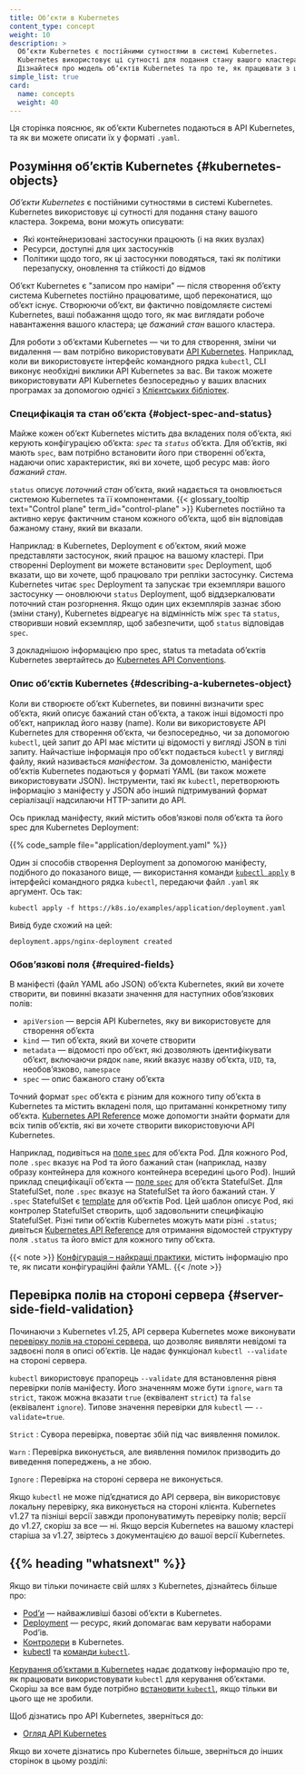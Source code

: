 ```yaml
---
title: Обʼєкти в Kubernetes
content_type: concept
weight: 10
description: >
  Обʼєкти Kubernetes є постійними сутностями в системі Kubernetes.
  Kubernetes використовує ці сутності для подання стану вашого кластера.
  Дізнайтеся про модель обʼєктів Kubernetes та про те, як працювати з цими обʼєктами.
simple_list: true
card:
  name: concepts
  weight: 40
---
```


<!-- overview -->

Ця сторінка пояснює, як обʼєкти Kubernetes подаються в API Kubernetes, та як ви можете описати їх у форматі `.yaml`.

<!-- body -->

## Розуміння обʼєктів Kubernetes {#kubernetes-objects}

*Обʼєкти Kubernetes* є постійними сутностями в системі Kubernetes. Kubernetes використовує ці сутності для подання стану вашого кластера. Зокрема, вони можуть описувати:

* Які контейнеризовані застосунки працюють (і на яких вузлах)
* Ресурси, доступні для цих застосунків
* Політики щодо того, як ці застосунки поводяться, такі як політики перезапуску, оновлення та стійкості до відмов

Обʼєкт Kubernetes є "записом про наміри" — після створення обʼєкту система Kubernetes постійно працюватиме, щоб переконатися, що обʼєкт існує. Створюючи обʼєкт, ви фактично повідомляєте системі Kubernetes, ваші побажання щодо того, як має виглядати робоче навантаження вашого кластера; це *бажаний стан* вашого кластера.

Для роботи з обʼєктами Kubernetes — чи то для створення, зміни чи видалення — вам потрібно використовувати [API Kubernetes](/docs/concepts/overview/kubernetes-api/). Наприклад, коли ви використовуєте інтерфейс командного рядка `kubectl`, CLI виконує необхідні виклики API Kubernetes за вас. Ви також можете використовувати API Kubernetes безпосередньо у ваших власних програмах за допомогою однієї з [Клієнтських бібліотек](/docs/reference/using-api/client-libraries/).

### Специфікація та стан обʼєкта {#object-spec-and-status}

Майже кожен обʼєкт Kubernetes містить два вкладених поля обʼєкта, які керують конфігурацією обʼєкта: *`spec`* та *`status`* обʼєкта. Для обʼєктів, які мають `spec`, вам потрібно встановити його при створенні обʼєкта, надаючи опис характеристик, які ви хочете, щоб ресурс мав: його _бажаний стан_.

`status` описує _поточний стан_ обʼєкта, який надається та оновлюється системою Kubernetes та її компонентами. {{< glossary_tooltip text="Control plane" term_id="control-plane" >}} Kubernetes постійно та активно керує фактичним станом кожного обʼєкта, щоб він відповідав бажаному стану, який ви вказали.

Наприклад: в Kubernetes, Deployment є обʼєктом, який може представляти застосунок, який працює на вашому кластері. При створенні Deployment ви можете встановити `spec` Deployment, щоб вказати, що ви хочете, щоб працювало три репліки застосунку. Система Kubernetes читає `spec` Deployment та запускає три екземпляри вашого застосунку — оновлюючи `status` Deployment, щоб віддзеркалювати поточний стан розгорнення. Якщо один цих екземплярів зазнає збою (зміни стану), Kubernetes відреагує на відмінність між `spec` та `status`, створивши новий екземпляр, щоб забезпечити, щоб `status` відповідав `spec`.

З докладнішою інформацією про spec, status та metadata обʼєктів Kubernetes звертайтесь до [Kubernetes API Conventions](https://git.k8s.io/community/contributors/devel/sig-architecture/api-conventions.md).

### Опис обʼєктів Kubernetes {#describing-a-kubernetes-object}

Коли ви створюєте обʼєкт Kubernetes, ви повинні визначити spec обʼєкта, який описує бажаний стан обʼєкта, а також інші відомості про обʼєкт, наприклад його назву (name). Коли ви використовуєте API Kubernetes для створення обʼєкта, чи безпосередньо, чи за допомогою `kubectl`, цей запит до API має містити ці відомості у вигляді JSON в тілі запиту. Найчастіше інформація про обʼєкт подається `kubectl` у вигляді файлу, який називається _маніфестом_. За домовленістю, маніфести обʼєктів Kubernetes подаються у форматі YAML (ви також можете використовувати JSON). Інструменти, такі як `kubectl`, перетворюють інформацію з маніфесту у JSON або інший підтримуваний формат серіалізації надсилаючи HTTP-запити до API.

Ось приклад маніфесту, який містить обовʼязкові поля обʼєкта та його spec для Kubernetes Deployment:

{{% code_sample file="application/deployment.yaml" %}}

Один зі способів створення Deployment за допомогою маніфесту, подібного до показаного вище, — використання команди [`kubectl apply`](/docs/reference/generated/kubectl/kubectl-commands#apply) в інтерфейсі командного рядка `kubectl`, передаючи файл `.yaml` як аргумент. Ось так:

```shell
kubectl apply -f https://k8s.io/examples/application/deployment.yaml
```

Вивід буде схожий на цей:

```output
deployment.apps/nginx-deployment created
```

### Обовʼязкові поля {#required-fields}

В маніфесті (файл YAML або JSON) обʼєкта Kubernetes, який ви хочете створити, ви повинні вказати значення для наступних обовʼязкових полів:

* `apiVersion` — версія API Kubernetes, яку ви використовуєте для створення обʼєкта
* `kind` — тип обʼєкта, який ви хочете створити
* `metadata` — відомості про обʼєкт, які дозволяють ідентифікувати обʼєкт, включаючи рядок `name`, який вказує назву обʼєкта, `UID`, та, необовʼязково, `namespace`
* `spec` — опис бажаного стану обʼєкта

Точний формат `spec` обʼєкта є різним для кожного типу обʼєкта в Kubernetes та містить вкладені поля, що притаманні конкретному типу обʼєкта. [Kubernetes API Reference](/docs/reference/kubernetes-api/) може допомогти знайти формати для всіх типів обʼєктів, які ви хочете створити використовуючи API Kubernetes.

Наприклад, подивіться на [поле `spec`](/docs/reference/kubernetes-api/workload-resources/pod-v1/#PodSpec) для обʼєкта Pod. Для кожного Pod, поле `.spec` вказує на Pod та його бажаний стан (наприклад, назву образу контейнера для кожного контейнера всередині цього Pod). Інший приклад специфікації обʼєкта — [поле `spec`](/docs/reference/kubernetes-api/workload-resources/stateful-set-v1/#StatefulSetSpec) для обʼєкта StatefulSet. Для StatefulSet, поле `.spec` вказує на StatefulSet та його бажаний стан. У `.spec` StatefulSet є [template](/docs/concepts/workloads/pods/#pod-templates) для обʼєктів Pod. Цей шаблон описує Pod, які контролер StatefulSet створить, щоб задовольнити специфікацію StatefulSet. Різні типи обʼєктів Kubernetes можуть мати різні `.status`; дивіться [Kubernetes API Reference](/docs/reference/kubernetes-api/) для отримання відомостей структуру поля `.status` та його вміст для кожного типу обʼєкта.

{{< note >}}
[Конфігурація – найкращі практики](/docs/concepts/configuration/overview/), містить інформацію про те, як писати конфігураційні файли YAML.
{{< /note >}}

## Перевірка полів на стороні сервера {#server-side-field-validation}

Починаючи з Kubernetes v1.25, API сервера Kubernetes може виконувати [перевірку полів на стороні сервера](/docs/reference/using-api/api-concepts/#field-validation), що дозволяє виявляти невідомі та задвоєні поля в описі обʼєктів. Це надає функціонал `kubectl --validate` на стороні сервера.

`kubectl` використовує прапорець `--validate` для встановлення рівня перевірки полів маніфесту. Його значенням може бути `ignore`, `warn` та `strict`, також можна вказати `true` (еквівалент `strict`) та `false` (еквівалент `ignore`). Типове значення перевірки для `kubectl` — `--validate=true`.

`Strict`
: Сувора перевірка, повертає збій під час виявлення помилок.

`Warn`
: Перевірка виконується, але виявлення помилок призводить до виведення попереджень, а не збою.

`Ignore`
: Перевірка на стороні сервера не виконується.

Якщо `kubectl` не може підʼєднатися до API сервера, він використовує локальну перевірку, яка виконується на стороні клієнта. Kubernetes v1.27 та пізніші версії завжди пропонуватимуть перевірку полів; версії до v1.27, скоріш за все — ні. Якщо версія Kubernetes на вашому кластері старіша за v1.27, звіртесь з документацією до вашої версії Kubernetes.

## {{% heading "whatsnext" %}}

Якщо ви тільки починаєте свій шлях з Kubernetes, дізнайтесь більше про:

* [Podʼи](/docs/concepts/workloads/pods/) — найважливіші базові обʼєкти в Kubernetes.
* [Deployment](/docs/concepts/workloads/controllers/deployment/) — ресурс, який допомагає вам керувати наборами Podʼів.
* [Контролери](/docs/concepts/architecture/controller/) в Kubernetes.
* [kubectl](/docs/reference/kubectl/) та [команди `kubectl`](/docs/reference/generated/kubectl/kubectl-commands/).

[Керування обʼєктами в Kubernetes](/docs/concepts/overview/working-with-objects/object-management/) надає додаткову інформацію про те, як працювати використовувати `kubectl` для керування обʼєктами. Скоріш за все вам буде потрібно [встановити `kubectl`](/docs/tasks/tools/install-kubectl/), якщо тільки ви цього ще не зробили.

Щоб дізнатись про API Kubernetes, зверніться до:

* [Огляд API Kubernetes](/docs/reference/using-api/)

Якщо ви хочете дізнатись про Kubernetes більше, зверніться до інших сторінок в цьому розділі:

<!-- Docsy automatically includes a list of pages in the section -->
